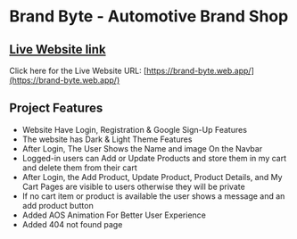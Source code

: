 # Brand Byte - Automotive Brand Shop

## [ Live Website link](https://brand-byte.web.app/)

Click here for the Live Website URL: [https://brand-byte.web.app/](https://brand-byte.web.app/)

##  Project Features

- Website Have Login, Registration & Google Sign-Up Features
- The website has Dark & Light Theme Features
- After Login, The User Shows the Name and image On the Navbar
- Logged-in users can Add or Update Products and store them in my cart and delete them from their cart
- After Login, the Add Product, Update Product, Product Details, and My Cart Pages are visible to users otherwise they will be private
- If no cart item or product is available the user shows a message and an add product button
- Added AOS Animation For Better User Experience
- Added 404 not found page
